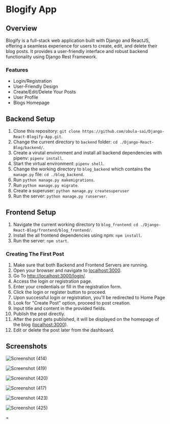 # Blogify App
## Overview

Blogify is a full-stack web application built with Django and ReactJS, offering a seamless experience for users to create, edit, and delete their blog posts. It provides a user-friendly interface and robust backend functionality using Django Rest Framework.

### Features
* Login/Registration
* User-Friendly Design
* Create/Edit/Delete Your Posts
* User Profile
* Blogs Homepage


## Backend Setup
1. Clone this repository: `git clone https://github.com/obula-sai/Django-React-Blogify-App.git`.
2. Change the current directory to `backend` folder: `cd ./Django-React-Blog/backend/`.
3. Create a virutal environment and install all backend dependencies with pipenv: `pipenv install`.
4. Start the virtual environment: `pipenv shell`.
5. Change the working directory to `blog_backend` which contains the `manage.py` file: `cd ./blog_backend`.
6. Run `python manage.py makemigrations`.
7. Run `python manage.py migrate`.
8. Create a superuser: `python manage.py createsuperuser`
9. Run the server: `python manage.py runserver`.

## Frontend Setup
1. Navigate the current working directory to `blog_frontend`: `cd ./Django-React-Blog/frontend/blog_frontend/`.
2.  Install the all frontend dependencies using npm: `npm install`.
3.  Run the server: `npm start`.

### Creating The First Post
1. Make sure that both Backend and Frontend Servers are running.
2. Open your browser and navigate to [localhost:3000](localhost:3000).
3. Go To [http://localhost:3000/login/](http://localhost:3000/login/).
4. Access the login or registration page.
5. Enter your credentials or fill in the registration form.
6. Click the login or register button to proceed.
7. Upon successful login or registration, you'll be redirected to Home Page
8. Look for "Create Post" option, proceed to post creation.
9. Input title and content in the provided fields.
10. Publish the post directly.
12. After the post gets published, it will be displayed on the homepage of the blog ([localhost:3000](localhost:3000)).
12. Edit or delete the post later from the dashboard.




## Screenshots

![Screenshot (414)](https://github.com/obula-sai/Django-React-Blogify-App/assets/110908237/2a2396e2-b840-410b-9b76-baeb8aa0fe9a)


![Screenshot (419)](https://github.com/obula-sai/Django-React-Blogify-App/assets/110908237/c65fc105-34ac-48d4-8bca-b339c0a290dc)


![Screenshot (420)](https://github.com/obula-sai/Django-React-Blogify-App/assets/110908237/a732b8a2-057d-4dfd-8cbb-a1ecb8a2fe5b)

![Screenshot (417)](https://github.com/obula-sai/Django-React-Blogify-App/assets/110908237/291510cb-a298-4202-acc9-0ef3aec2d507)

![Screenshot (423)](https://github.com/obula-sai/Django-React-Blogify-App/assets/110908237/e37a1120-296e-4ff3-b53a-46e856d40b99)

![Screenshot (425)](https://github.com/obula-sai/Django-React-Blogify-App/assets/110908237/ec0f04a6-c150-4cf8-87ec-2418f2978340)



=
